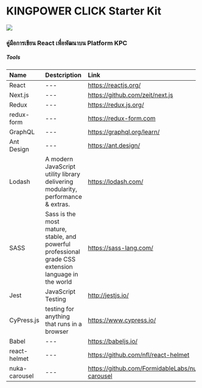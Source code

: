 # KINGPOWER CLICK Starter Kit

<img src="https://www.th2booking.com/wp-content/uploads/2018/05/1520414931-0456-related_list_classifieds.png" />

### คู่มือการเขียน React เพื่อพัฒนาบน Platform KPC

##### Tools 

| Name                    | Destcription           | Link  |
| :---------------------- |:-------------| :-----|
| React      | --- | https://reactjs.org/ |
| Next.js      | --- | https://github.com/zeit/next.js |
| Redux      | ---      |   https://redux.js.org/ |
| redux-form      | ---      |   https://redux-form.com |
| GraphQL | ---      |    https://graphql.org/learn/ |
| Ant Design      | ---      |   https://ant.design/ |
| Lodash | A modern JavaScript utility library delivering modularity, performance & extras.      |    https://lodash.com/ |
| SASS | Sass is the most mature, stable, and powerful professional grade CSS extension language in the world      |    https://sass-lang.com/ |
| Jest | JavaScript Testing      |    http://jestjs.io/ |
| CyPress.js | testing for anything that runs in a browser     |    https://www.cypress.io/ |
| Babel | ---      |    https://babeljs.io/ |
| react-helmet | ---      |    https://github.com/nfl/react-helmet |
| nuka-carousel | ---      |   https://github.com/FormidableLabs/nuka-carousel |
